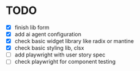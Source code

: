 # TODO

- [x] finish lib form
- [x] add ai agent configuration
- [x] check basic widget library like radix or mantine
- [x] check basic styling lib, clsx
- [ ] add playwright with user story spec
- [ ] check playwright for component testing
